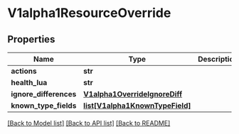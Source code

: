 # V1alpha1ResourceOverride

## Properties
Name | Type | Description | Notes
------------ | ------------- | ------------- | -------------
**actions** | **str** |  | [optional] 
**health_lua** | **str** |  | [optional] 
**ignore_differences** | [**V1alpha1OverrideIgnoreDiff**](V1alpha1OverrideIgnoreDiff.md) |  | [optional] 
**known_type_fields** | [**list[V1alpha1KnownTypeField]**](V1alpha1KnownTypeField.md) |  | [optional] 

[[Back to Model list]](../README.md#documentation-for-models) [[Back to API list]](../README.md#documentation-for-api-endpoints) [[Back to README]](../README.md)


